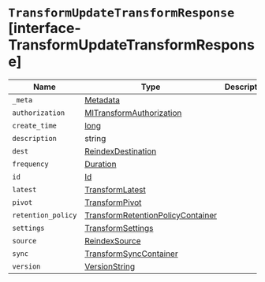 # `TransformUpdateTransformResponse` [interface-TransformUpdateTransformResponse]

| Name | Type | Description |
| - | - | - |
| `_meta` | [Metadata](./Metadata.md) | &nbsp; |
| `authorization` | [MlTransformAuthorization](./MlTransformAuthorization.md) | &nbsp; |
| `create_time` | [long](./long.md) | &nbsp; |
| `description` | string | &nbsp; |
| `dest` | [ReindexDestination](./ReindexDestination.md) | &nbsp; |
| `frequency` | [Duration](./Duration.md) | &nbsp; |
| `id` | [Id](./Id.md) | &nbsp; |
| `latest` | [TransformLatest](./TransformLatest.md) | &nbsp; |
| `pivot` | [TransformPivot](./TransformPivot.md) | &nbsp; |
| `retention_policy` | [TransformRetentionPolicyContainer](./TransformRetentionPolicyContainer.md) | &nbsp; |
| `settings` | [TransformSettings](./TransformSettings.md) | &nbsp; |
| `source` | [ReindexSource](./ReindexSource.md) | &nbsp; |
| `sync` | [TransformSyncContainer](./TransformSyncContainer.md) | &nbsp; |
| `version` | [VersionString](./VersionString.md) | &nbsp; |
